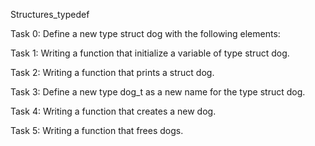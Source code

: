 Structures_typedef

Task 0: Define a new type struct dog with the following elements:

Task 1: Writing a function that initialize a variable of type struct dog.

Task 2: Writing a function that prints a struct dog.

Task 3: Define a new type dog_t as a new name for the type struct dog.

Task 4: Writing a function that creates a new dog.

Task 5: Writing a function that frees dogs.